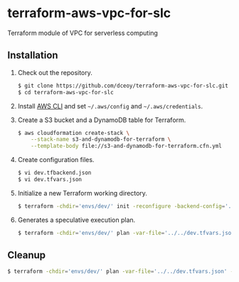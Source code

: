 terraform-aws-vpc-for-slc
=========================

Terraform module of VPC for serverless computing

Installation
------------

1.  Check out the repository.

    ```sh
    $ git clone https://github.com/dceoy/terraform-aws-vpc-for-slc.git
    $ cd terraform-aws-vpc-for-slc
    ````

2.  Install [AWS CLI](https://aws.amazon.com/cli/) and set `~/.aws/config` and `~/.aws/credentials`.

3.  Create a S3 bucket and a DynamoDB table for Terraform.

    ```sh
    $ aws cloudformation create-stack \
        --stack-name s3-and-dynamodb-for-terraform \
        --template-body file://s3-and-dynamodb-for-terraform.cfn.yml
    ```

4.  Create configuration files.

    ```sh
    $ vi dev.tfbackend.json
    $ vi dev.tfvars.json
    ```

5.  Initialize a new Terraform working directory.

    ```sh
    $ terraform -chdir='envs/dev/' init -reconfigure -backend-config='../../dev.tfbackend.json'
    ```

6.  Generates a speculative execution plan.

    ```sh
    $ terraform -chdir='envs/dev/' plan -var-file='../../dev.tfvars.json'
    ```

Cleanup
-------

```sh
$ terraform -chdir='envs/dev/' plan -var-file='../../dev.tfvars.json' -destroy
```
